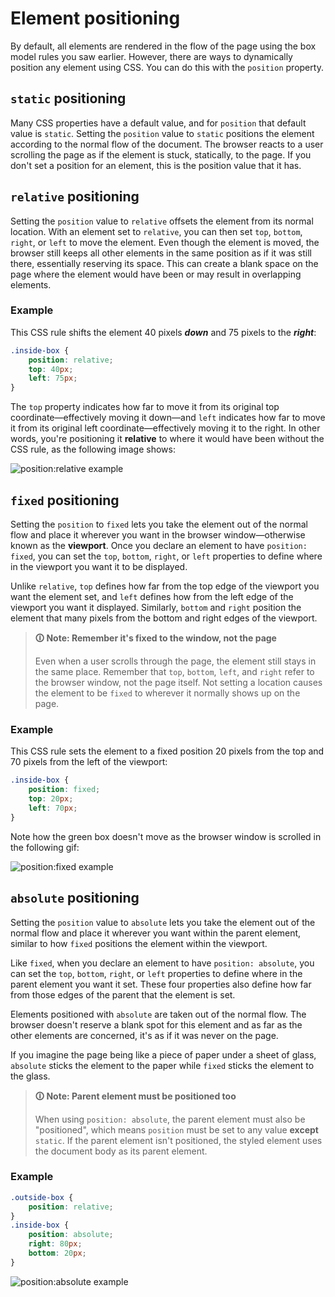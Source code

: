 # Element positioning

By default, all elements are rendered in the flow of the page using the box model rules you saw earlier. However, there are ways to dynamically position any element using CSS. You can do this with the `position` property.

## `static` positioning

Many CSS properties have a default value, and for `position` that default value is `static`. Setting the `position` value to `static` positions the element according to the normal flow of the document. The browser reacts to a user scrolling the page as if the element is stuck, statically, to the page. If you don't set a position for an element, this is the position value that it has.

## `relative` positioning

Setting the `position` value to `relative` offsets the element from its normal location. With an element set to `relative`, you can then set `top`, `bottom`, `right`, or `left` to move the element. Even though the element is moved, the browser still keeps all other elements in the same position as if it was still there, essentially reserving its space. This can create a blank space on the page where the element would have been or may result in overlapping elements.

### Example

This CSS rule shifts the element 40 pixels **_down_** and 75 pixels to the **_right_**:

```css
.inside-box {
    position: relative;
    top: 40px;
    left: 75px;
}
```

The `top` property indicates how far to move it from its original top coordinate—effectively moving it down—and `left` indicates how far to move it from its original left coordinate—effectively moving it to the right. In other words, you're positioning it **relative** to where it would have been without the CSS rule, as the following image shows:

![position:relative example](https://bootcamp-os-lms-prd-public.s3.us-west-2.amazonaws.com/content/0178890f4a5baa275f18781d8990e371.png)

## `fixed` positioning

Setting the `position` to `fixed` lets you take the element out of the normal flow and place it wherever you want in the browser window—otherwise known as the **viewport**. Once you declare an element to have `position: fixed`, you can set the `top`, `bottom`, `right`, or `left` properties to define where in the viewport you want it to be displayed.

Unlike `relative`, `top` defines how far from the top edge of the viewport you want the element set, and `left` defines how from the left edge of the viewport you want it displayed. Similarly, `bottom` and `right` position the element that many pixels from the bottom and right edges of the viewport.

>**🛈 Note: Remember it's fixed to the window, not the page**
>
>Even when a user scrolls through the page, the element still stays in the same place. Remember that `top`, `bottom`, `left`, and `right` refer to the browser window, not the page itself. Not setting a location causes the element to be `fixed` to wherever it normally shows up on the page.

### Example

This CSS rule sets the element to a fixed position 20 pixels from the top and 70 pixels from the left of the viewport:

```css
.inside-box {
    position: fixed;
    top: 20px;
    left: 70px;
}
```

Note how the green box doesn't move as the browser window is scrolled in the following gif:

![position:fixed example](https://bootcamp-os-lms-prd-public.s3.us-west-2.amazonaws.com/content/a073c29c044ce921dd2dfd907bd9dd51.gif)

## `absolute` positioning

Setting the `position` value to `absolute` lets you take the element out of the normal flow and place it wherever you want within the parent element, similar to how `fixed` positions the element within the viewport.

Like `fixed`, when you declare an element to have `position: absolute`, you can set the `top`, `bottom`, `right`, or `left` properties to define where in the parent element you want it set. These four properties also define how far from those edges of the parent that the element is set.

Elements positioned with `absolute` are taken out of the normal flow. The browser doesn't reserve a blank spot for this element and as far as the other elements are concerned, it's as if it was never on the page.

If you imagine the page being like a piece of paper under a sheet of glass, `absolute` sticks the element to the paper while `fixed` sticks the element to the glass.

>**🛈 Note: Parent element must be positioned too**
>
>When using `position: absolute`, the parent element must also be "positioned", which means `position` must be set to any value **except** `static`. If the parent element isn't positioned, the styled element uses the document body as its parent element.

### Example

```css
.outside-box {
    position: relative;
}
.inside-box {
    position: absolute;
    right: 80px;
    bottom: 20px;
}
```

![position:absolute example](https://bootcamp-os-lms-prd-public.s3.us-west-2.amazonaws.com/content/585ae379e9b2671eeb70de2bfba9ca1a.png)